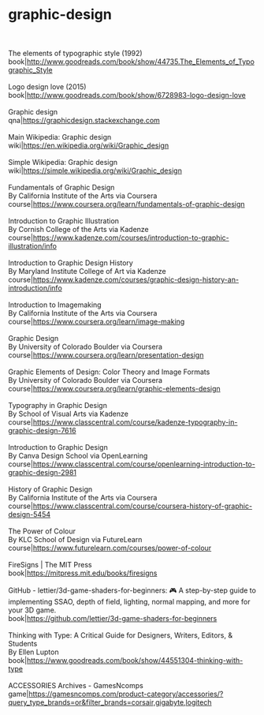 # graphic-design<br><br>

The elements of typographic style (1992)<br>book|http://www.goodreads.com/book/show/44735.The_Elements_of_Typographic_Style<br><br>
Logo design love (2015)<br>book|http://www.goodreads.com/book/show/6728983-logo-design-love<br><br>
Graphic design<br>qna|https://graphicdesign.stackexchange.com<br><br>
Main Wikipedia: Graphic design<br>wiki|https://en.wikipedia.org/wiki/Graphic_design<br><br>
Simple Wikipedia: Graphic design<br>wiki|https://simple.wikipedia.org/wiki/Graphic_design<br><br>
Fundamentals of Graphic Design<br>By California Institute of the Arts via Coursera<br>course|https://www.coursera.org/learn/fundamentals-of-graphic-design<br><br>
Introduction to Graphic Illustration<br>By Cornish College of the Arts via Kadenze<br>course|https://www.kadenze.com/courses/introduction-to-graphic-illustration/info<br><br>
Introduction to Graphic Design History<br>By Maryland Institute College of Art via Kadenze<br>course|https://www.kadenze.com/courses/graphic-design-history-an-introduction/info<br><br>
Introduction to Imagemaking<br>By California Institute of the Arts via Coursera<br>course|https://www.coursera.org/learn/image-making<br><br>
Graphic Design<br>By University of Colorado Boulder via Coursera<br>course|https://www.coursera.org/learn/presentation-design<br><br>
Graphic Elements of Design: Color Theory and Image Formats<br>By University of Colorado Boulder via Coursera<br>course|https://www.coursera.org/learn/graphic-elements-design<br><br>
Typography in Graphic Design<br>By School of Visual Arts via Kadenze<br>course|https://www.classcentral.com/course/kadenze-typography-in-graphic-design-7616<br><br>
Introduction to Graphic Design<br>By Canva Design School via OpenLearning<br>course|https://www.classcentral.com/course/openlearning-introduction-to-graphic-design-2981<br><br>
History of Graphic Design<br>By California Institute of the Arts via Coursera<br>course|https://www.classcentral.com/course/coursera-history-of-graphic-design-5454<br><br>
The Power of Colour<br>By KLC School of Design via FutureLearn<br>course|https://www.futurelearn.com/courses/power-of-colour<br><br>
FireSigns | The MIT Press<br>book|https://mitpress.mit.edu/books/firesigns<br><br>
GitHub - lettier/3d-game-shaders-for-beginners: 🎮 A step-by-step guide to implementing SSAO, depth of field, lighting, normal mapping, and more for your 3D game.<br>book|https://github.com/lettier/3d-game-shaders-for-beginners<br><br>
Thinking with Type: A Critical Guide for Designers, Writers, Editors, & Students<br>By Ellen Lupton<br>book|https://www.goodreads.com/book/show/44551304-thinking-with-type<br><br>
ACCESSORIES Archives - GamesNcomps<br>game|https://gamesncomps.com/product-category/accessories/?query_type_brands=or&filter_brands=corsair,gigabyte,logitech<br><br>
